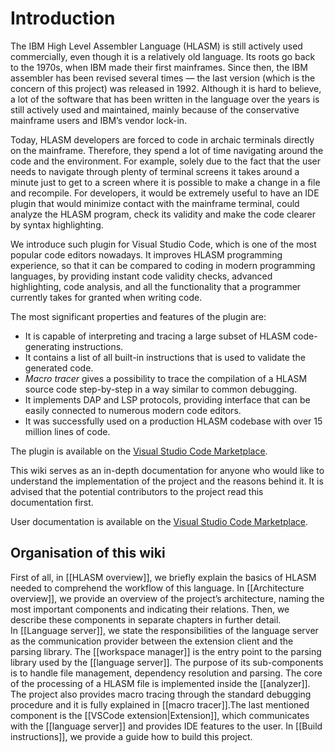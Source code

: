 Introduction
============

The IBM High Level Assembler Language (HLASM) is still actively used commercially, even though it is a relatively old language. Its roots go back to the 1970s, when IBM made their first mainframes. Since then, the IBM assembler has been revised several times — the last version (which is the concern of this project) was released in 1992. Although it is hard to believe, a lot of the software that has been written in the language over the years is still actively used and maintained, mainly because of the conservative mainframe users and IBM’s vendor lock-in.

Today, HLASM developers are forced to code in archaic terminals directly on the mainframe. Therefore, they spend a lot of time navigating around the code and the environment. For example, solely due to the fact that the user needs to navigate through plenty of terminal screens it takes around a minute just to get to a screen where it is possible to make a change in a file and recompile. For developers, it would be extremely useful to have an IDE plugin that would minimize contact with the mainframe terminal, could analyze the HLASM program, check its validity and make the code clearer by syntax highlighting.

We introduce such plugin for Visual Studio Code, which is one of the most popular code editors nowadays. It improves HLASM programming experience, so that it can be compared to coding in modern programming languages, by providing instant code validity checks, advanced highlighting, code analysis, and all the functionality that a programmer currently takes for granted when writing code.

The most significant properties and features of the plugin are:

-   It is capable of interpreting and tracing a large subset of HLASM code-generating instructions.
-   It contains a list of all built-in instructions that is used to validate the generated code.
-   *Macro tracer* gives a possibility to trace the compilation of a HLASM source code step-by-step in a way similar to common debugging.
-   It implements DAP and LSP protocols, providing interface that can be easily connected to numerous modern code editors.
-   It was successfully used on a production HLASM codebase with over 15 million lines of code.

The plugin is available on the [Visual Studio Code Marketplace](https://marketplace.visualstudio.com/items?itemName=broadcomMFD.hlasm-language-support).

This wiki serves as an in-depth documentation for anyone who would like to understand the implementation of the project and the reasons behind it. It is advised that the potential contributors to the project read this documentation first.

User documentation is available on the [Visual Studio Code Marketplace](https://marketplace.visualstudio.com/items?itemName=broadcomMFD.hlasm-language-support).

Organisation of this wiki
-----------------------------

First of all, in [[HLASM overview]], we briefly explain the basics of HLASM needed to comprehend the workflow of this language. In [[Architecture overview]], we provide an overview of the project’s architecture, naming the most important components and indicating their relations. Then, we describe these components in separate chapters in further detail. In [[Language server]], we state the responsibilities of the language server as the communication provider between the extension client and the parsing library. The [[workspace manager]] is the entry point to the parsing library used by the [[language server]]. The purpose of its sub-components is to handle file management, dependency resolution and parsing. The core of the processing of a HLASM file is implemented inside the [[analyzer]]. The project also provides macro tracing through the standard debugging procedure and it is fully explained in \[[macro tracer]].The last mentioned component is the [[VSCode extension|Extension]], which communicates with the [[language server]] and provides IDE features to the user. In [[Build instructions]], we provide a guide how to build this project.